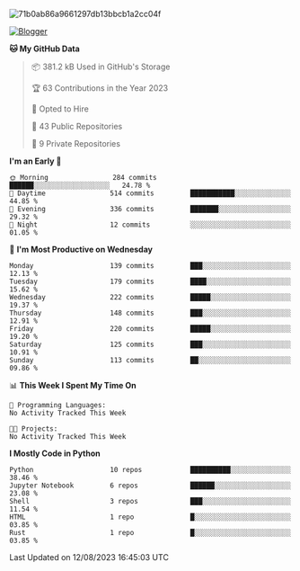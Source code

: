 ![71b0ab86a9661297db13bbcb1a2cc04f](https://github.com/haicheviet/haicheviet/assets/37202591/387d9d35-5a9c-47dd-b5cb-e74c3dcc652a)

[![Blogger](https://badgen.net/badge/my/blog/green?icon=awesome)](https://haicheviet.com/)

<!--START_SECTION:waka-->
**🐱 My GitHub Data** 

> 📦 381.2 kB Used in GitHub's Storage 
 > 
> 🏆 63 Contributions in the Year 2023
 > 
> 💼 Opted to Hire
 > 
> 📜 43 Public Repositories 
 > 
> 🔑 9 Private Repositories 
 > 
**I'm an Early 🐤** 

```text
🌞 Morning                284 commits         ██████░░░░░░░░░░░░░░░░░░░   24.78 % 
🌆 Daytime                514 commits         ███████████░░░░░░░░░░░░░░   44.85 % 
🌃 Evening                336 commits         ███████░░░░░░░░░░░░░░░░░░   29.32 % 
🌙 Night                  12 commits          ░░░░░░░░░░░░░░░░░░░░░░░░░   01.05 % 
```
📅 **I'm Most Productive on Wednesday** 

```text
Monday                   139 commits         ███░░░░░░░░░░░░░░░░░░░░░░   12.13 % 
Tuesday                  179 commits         ████░░░░░░░░░░░░░░░░░░░░░   15.62 % 
Wednesday                222 commits         █████░░░░░░░░░░░░░░░░░░░░   19.37 % 
Thursday                 148 commits         ███░░░░░░░░░░░░░░░░░░░░░░   12.91 % 
Friday                   220 commits         █████░░░░░░░░░░░░░░░░░░░░   19.20 % 
Saturday                 125 commits         ███░░░░░░░░░░░░░░░░░░░░░░   10.91 % 
Sunday                   113 commits         ██░░░░░░░░░░░░░░░░░░░░░░░   09.86 % 
```


📊 **This Week I Spent My Time On** 

```text
💬 Programming Languages: 
No Activity Tracked This Week

🐱‍💻 Projects: 
No Activity Tracked This Week
```

**I Mostly Code in Python** 

```text
Python                   10 repos            ██████████░░░░░░░░░░░░░░░   38.46 % 
Jupyter Notebook         6 repos             ██████░░░░░░░░░░░░░░░░░░░   23.08 % 
Shell                    3 repos             ███░░░░░░░░░░░░░░░░░░░░░░   11.54 % 
HTML                     1 repo              █░░░░░░░░░░░░░░░░░░░░░░░░   03.85 % 
Rust                     1 repo              █░░░░░░░░░░░░░░░░░░░░░░░░   03.85 % 
```




 Last Updated on 12/08/2023 16:45:03 UTC
<!--END_SECTION:waka-->
